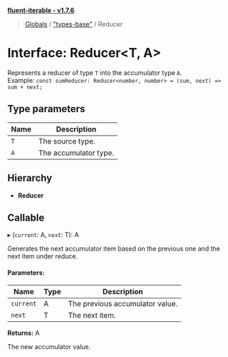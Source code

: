 **[fluent-iterable - v1.7.6](../README.md)**

> [Globals](../README.md) / ["types-base"](../modules/_types_base_.md) / Reducer

# Interface: Reducer\<T, A>

Represents a reducer of type `T` into the accumulator type `A`.<br>
  Example: `const sumReducer: Reducer<number, number> = (sum, next) => sum + next;`

## Type parameters

Name | Description |
------ | ------ |
`T` | The source type. |
`A` | The accumulator type.  |

## Hierarchy

* **Reducer**

## Callable

▸ (`current`: A, `next`: T): A

Generates the next accumulator item based on the previous one and the next item under reduce.

#### Parameters:

Name | Type | Description |
------ | ------ | ------ |
`current` | A | The previous accumulator value. |
`next` | T | The next item. |

**Returns:** A

The new accumulator value.
